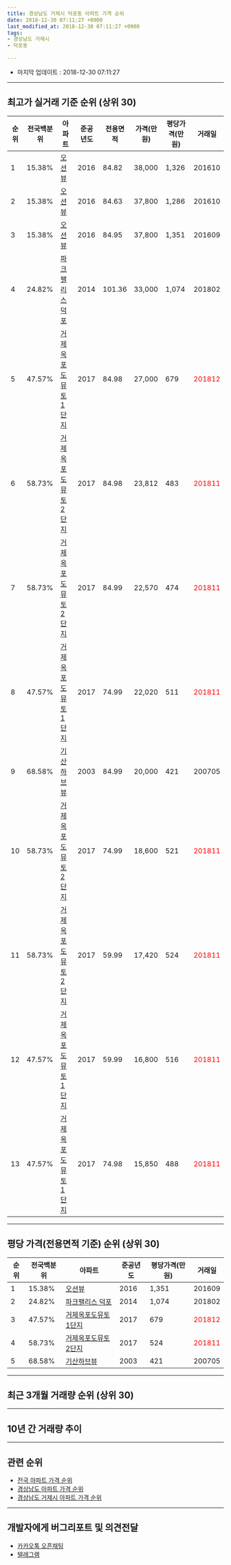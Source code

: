 ```yaml
---
title: 경상남도 거제시 덕포동 아파트 가격 순위
date: 2018-12-30 07:11:27 +0900
last_modified_at: 2018-12-30 07:11:27 +0900
tags:
- 경상남도 거제시
- 덕포동

---
```


* 마지막 업데이트 : 2018-12-30 07:11:27

---

## 최고가 실거래 기준 순위 (상위 30)


|순위|전국백분위|아파트|준공년도|전용면적|가격(만원)|평당가격(만원)|거래일|
|---|---|---|---|---|---|---|---|
|1|15.38%|[오션뷰](https://search.naver.com/search.naver?query=%EA%B2%BD%EC%83%81%EB%82%A8%EB%8F%84+%EA%B1%B0%EC%A0%9C%EC%8B%9C+%EB%8D%95%ED%8F%AC%EB%8F%99+%EC%98%A4%EC%85%98%EB%B7%B0)|2016|84.82|38,000|1,326|201610|
|2|15.38%|[오션뷰](https://search.naver.com/search.naver?query=%EA%B2%BD%EC%83%81%EB%82%A8%EB%8F%84+%EA%B1%B0%EC%A0%9C%EC%8B%9C+%EB%8D%95%ED%8F%AC%EB%8F%99+%EC%98%A4%EC%85%98%EB%B7%B0)|2016|84.63|37,800|1,286|201610|
|3|15.38%|[오션뷰](https://search.naver.com/search.naver?query=%EA%B2%BD%EC%83%81%EB%82%A8%EB%8F%84+%EA%B1%B0%EC%A0%9C%EC%8B%9C+%EB%8D%95%ED%8F%AC%EB%8F%99+%EC%98%A4%EC%85%98%EB%B7%B0)|2016|84.95|37,800|1,351|201609|
|4|24.82%|[파크팰리스 덕포](https://search.naver.com/search.naver?query=%EA%B2%BD%EC%83%81%EB%82%A8%EB%8F%84+%EA%B1%B0%EC%A0%9C%EC%8B%9C+%EB%8D%95%ED%8F%AC%EB%8F%99+%ED%8C%8C%ED%81%AC%ED%8C%B0%EB%A6%AC%EC%8A%A4+%EB%8D%95%ED%8F%AC)|2014|101.36|33,000|1,074|201802|
|5|47.57%|[거제옥포도뮤토1단지](https://search.naver.com/search.naver?query=%EA%B2%BD%EC%83%81%EB%82%A8%EB%8F%84+%EA%B1%B0%EC%A0%9C%EC%8B%9C+%EB%8D%95%ED%8F%AC%EB%8F%99+%EA%B1%B0%EC%A0%9C%EC%98%A5%ED%8F%AC%EB%8F%84%EB%AE%A4%ED%86%A01%EB%8B%A8%EC%A7%80)|2017|84.98|27,000|679|<span style="color:red">201812</span>|
|6|58.73%|[거제옥포도뮤토2단지](https://search.naver.com/search.naver?query=%EA%B2%BD%EC%83%81%EB%82%A8%EB%8F%84+%EA%B1%B0%EC%A0%9C%EC%8B%9C+%EB%8D%95%ED%8F%AC%EB%8F%99+%EA%B1%B0%EC%A0%9C%EC%98%A5%ED%8F%AC%EB%8F%84%EB%AE%A4%ED%86%A02%EB%8B%A8%EC%A7%80)|2017|84.98|23,812|483|<span style="color:red">201811</span>|
|7|58.73%|[거제옥포도뮤토2단지](https://search.naver.com/search.naver?query=%EA%B2%BD%EC%83%81%EB%82%A8%EB%8F%84+%EA%B1%B0%EC%A0%9C%EC%8B%9C+%EB%8D%95%ED%8F%AC%EB%8F%99+%EA%B1%B0%EC%A0%9C%EC%98%A5%ED%8F%AC%EB%8F%84%EB%AE%A4%ED%86%A02%EB%8B%A8%EC%A7%80)|2017|84.99|22,570|474|<span style="color:red">201811</span>|
|8|47.57%|[거제옥포도뮤토1단지](https://search.naver.com/search.naver?query=%EA%B2%BD%EC%83%81%EB%82%A8%EB%8F%84+%EA%B1%B0%EC%A0%9C%EC%8B%9C+%EB%8D%95%ED%8F%AC%EB%8F%99+%EA%B1%B0%EC%A0%9C%EC%98%A5%ED%8F%AC%EB%8F%84%EB%AE%A4%ED%86%A01%EB%8B%A8%EC%A7%80)|2017|74.99|22,020|511|<span style="color:red">201811</span>|
|9|68.58%|[기산하브뷰](https://search.naver.com/search.naver?query=%EA%B2%BD%EC%83%81%EB%82%A8%EB%8F%84+%EA%B1%B0%EC%A0%9C%EC%8B%9C+%EB%8D%95%ED%8F%AC%EB%8F%99+%EA%B8%B0%EC%82%B0%ED%95%98%EB%B8%8C%EB%B7%B0)|2003|84.99|20,000|421|200705|
|10|58.73%|[거제옥포도뮤토2단지](https://search.naver.com/search.naver?query=%EA%B2%BD%EC%83%81%EB%82%A8%EB%8F%84+%EA%B1%B0%EC%A0%9C%EC%8B%9C+%EB%8D%95%ED%8F%AC%EB%8F%99+%EA%B1%B0%EC%A0%9C%EC%98%A5%ED%8F%AC%EB%8F%84%EB%AE%A4%ED%86%A02%EB%8B%A8%EC%A7%80)|2017|74.99|18,600|521|<span style="color:red">201811</span>|
|11|58.73%|[거제옥포도뮤토2단지](https://search.naver.com/search.naver?query=%EA%B2%BD%EC%83%81%EB%82%A8%EB%8F%84+%EA%B1%B0%EC%A0%9C%EC%8B%9C+%EB%8D%95%ED%8F%AC%EB%8F%99+%EA%B1%B0%EC%A0%9C%EC%98%A5%ED%8F%AC%EB%8F%84%EB%AE%A4%ED%86%A02%EB%8B%A8%EC%A7%80)|2017|59.99|17,420|524|<span style="color:red">201811</span>|
|12|47.57%|[거제옥포도뮤토1단지](https://search.naver.com/search.naver?query=%EA%B2%BD%EC%83%81%EB%82%A8%EB%8F%84+%EA%B1%B0%EC%A0%9C%EC%8B%9C+%EB%8D%95%ED%8F%AC%EB%8F%99+%EA%B1%B0%EC%A0%9C%EC%98%A5%ED%8F%AC%EB%8F%84%EB%AE%A4%ED%86%A01%EB%8B%A8%EC%A7%80)|2017|59.99|16,800|516|<span style="color:red">201811</span>|
|13|47.57%|[거제옥포도뮤토1단지](https://search.naver.com/search.naver?query=%EA%B2%BD%EC%83%81%EB%82%A8%EB%8F%84+%EA%B1%B0%EC%A0%9C%EC%8B%9C+%EB%8D%95%ED%8F%AC%EB%8F%99+%EA%B1%B0%EC%A0%9C%EC%98%A5%ED%8F%AC%EB%8F%84%EB%AE%A4%ED%86%A01%EB%8B%A8%EC%A7%80)|2017|74.98|15,850|488|<span style="color:red">201811</span>|


---

## 평당 가격(전용면적 기준) 순위 (상위 30)


|순위|전국백분위|아파트|준공년도|평당가격(만원)|거래일|
|---|---|---|---|---|---|
|1|15.38%|[오션뷰](https://search.naver.com/search.naver?query=%EA%B2%BD%EC%83%81%EB%82%A8%EB%8F%84+%EA%B1%B0%EC%A0%9C%EC%8B%9C+%EB%8D%95%ED%8F%AC%EB%8F%99+%EC%98%A4%EC%85%98%EB%B7%B0)|2016|1,351|201609|
|2|24.82%|[파크팰리스 덕포](https://search.naver.com/search.naver?query=%EA%B2%BD%EC%83%81%EB%82%A8%EB%8F%84+%EA%B1%B0%EC%A0%9C%EC%8B%9C+%EB%8D%95%ED%8F%AC%EB%8F%99+%ED%8C%8C%ED%81%AC%ED%8C%B0%EB%A6%AC%EC%8A%A4+%EB%8D%95%ED%8F%AC)|2014|1,074|201802|
|3|47.57%|[거제옥포도뮤토1단지](https://search.naver.com/search.naver?query=%EA%B2%BD%EC%83%81%EB%82%A8%EB%8F%84+%EA%B1%B0%EC%A0%9C%EC%8B%9C+%EB%8D%95%ED%8F%AC%EB%8F%99+%EA%B1%B0%EC%A0%9C%EC%98%A5%ED%8F%AC%EB%8F%84%EB%AE%A4%ED%86%A01%EB%8B%A8%EC%A7%80)|2017|679|<span style="color:red">201812</span>|
|4|58.73%|[거제옥포도뮤토2단지](https://search.naver.com/search.naver?query=%EA%B2%BD%EC%83%81%EB%82%A8%EB%8F%84+%EA%B1%B0%EC%A0%9C%EC%8B%9C+%EB%8D%95%ED%8F%AC%EB%8F%99+%EA%B1%B0%EC%A0%9C%EC%98%A5%ED%8F%AC%EB%8F%84%EB%AE%A4%ED%86%A02%EB%8B%A8%EC%A7%80)|2017|524|<span style="color:red">201811</span>|
|5|68.58%|[기산하브뷰](https://search.naver.com/search.naver?query=%EA%B2%BD%EC%83%81%EB%82%A8%EB%8F%84+%EA%B1%B0%EC%A0%9C%EC%8B%9C+%EB%8D%95%ED%8F%AC%EB%8F%99+%EA%B8%B0%EC%82%B0%ED%95%98%EB%B8%8C%EB%B7%B0)|2003|421|200705|


---

## 최근 3개월 거래량 순위 (상위 30)


<div style="width:100%;">
    <canvas id="deal_count_ranking" height="250"></canvas>
</div>


<script>
new Chart(document.getElementById("deal_count_ranking"), {
    type: 'horizontalBar',
    data: {
        labels: ['거제옥포도뮤토2단지', '거제옥포도뮤토1단지'],
        datasets: [{
            label: '실거래 수',
            data: [68, 19],
            borderColor: "rgba(255, 0, 128, 1)",
            backgroundColor: "rgba(255, 0, 128, 0.5)",
            fill: false,
        }]
    },
    options: {
        responsive: true,
        title: {
            display: true,
            text: '최근 3개월 거래량 순위'
        },
        tooltips: {
            mode: 'index',
            intersect: false,
            callbacks: {
                title: function(tooltipItems, data) {
                    return "실거래 수:";
                },
                label: function(tooltipItem, data) {
                    return data.labels[tooltipItem.index] + ": " + tooltipItem.xLabel;
                }
            }
        },
        hover: {
            mode: 'nearest',
            intersect: true
        },
        scales: {
            xAxes: [{
                display: true,
                scaleLabel: {
                    display: true,
                    labelString: '실거래 수'
                },
                ticks: {
                    suggestedMin: 0,
                }
            }],
            yAxes: [{
                display: true,
                ticks: {
                    autoSkip: false,
                    callback: function(value, index, values) {
                        if (value.length > 15)
                            return value.substr(0, 13) + "...";
                        else
                            return value;
                    }
                },
                scaleLabel: {
                    display: false,
                }
            }]
        }
    }
});

</script>


---

## 10년 간 거래량 추이


<div style="width:100%;">
    <canvas id="deal_progress" height="250"></canvas>
</div>

<script>
new Chart(document.getElementById("deal_progress"), {
    type: 'line',
    data: {
        labels: ['200812','200901','200902','200903','200904','200905','200906','200907','200908','200909','200910','200911','200912','201001','201002','201003','201004','201005','201006','201007','201008','201009','201010','201011','201012','201101','201102','201103','201104','201105','201106','201107','201108','201109','201110','201111','201112','201201','201202','201203','201204','201205','201206','201207','201208','201209','201210','201211','201212','201301','201302','201303','201304','201305','201306','201307','201308','201309','201310','201311','201312','201401','201402','201403','201404','201405','201406','201407','201408','201409','201410','201411','201412','201501','201502','201503','201504','201505','201506','201507','201508','201509','201510','201511','201512','201601','201602','201603','201604','201605','201606','201607','201608','201609','201610','201611','201612','201701','201702','201703','201704','201705','201706','201707','201708','201709','201710','201711','201712','201801','201802','201803','201804','201805','201806','201807','201808','201809','201810','201811','201812'],
        datasets: [{
            label: '실거래 수',
            pointRadius: 1,
            data: [0, 0, 0, 0, 1, 0, 0, 0, 0, 1, 1, 0, 1, 0, 0, 1, 0, 2, 0, 0, 0, 0, 0, 0, 0, 0, 0, 0, 0, 0, 0, 1, 0, 0, 1, 0, 0, 0, 0, 0, 0, 0, 1, 0, 1, 0, 1, 0, 0, 0, 0, 0, 0, 0, 0, 0, 0, 0, 0, 0, 0, 1, 0, 0, 0, 0, 0, 0, 1, 0, 0, 0, 0, 0, 0, 0, 0, 0, 0, 0, 0, 0, 1, 1, 0, 1, 1, 2, 1, 0, 0, 0, 2, 15, 12, 1, 0, 0, 0, 0, 1, 0, 1, 0, 1, 0, 0, 1, 0, 0, 3, 1, 2, 1, 8, 2, 4, 2, 7, 77, 3],
            borderColor: "rgba(255, 201, 14, 1)",
            backgroundColor: "rgba(255, 201, 14, 0.5)",
            fill: true,
        }]
    },
    options: {
        responsive: true,
        title: {
            display: true,
            text: '10년간 거래량 추이'
        },
        tooltips: {
            mode: 'index',
            intersect: false,
        },
        hover: {
            mode: 'nearest',
            intersect: true
        },
        scales: {
            xAxes: [{
                display: true,
                scaleLabel: {
                    display: true,
                    labelString: '년/월'
                }
            }],
            yAxes: [{
                display: true,
                ticks: {
                    suggestedMin: 0,
                },
                scaleLabel: {
                    display: true,
                    labelString: '실거래 수'
                }
            }]
        }
    }
});

</script>


---

## 관련 순위

- [전국 아파트 가격 순위](https://inasie.github.io/apt-ranking/전국)
- [경상남도 아파트 가격 순위](https://inasie.github.io/apt-ranking/경상남도)
- [경상남도 거제시 아파트 가격 순위](https://inasie.github.io/apt-ranking/경상남도-거제시)


---

## 개발자에게 버그리포트 및 의견전달

- [카카오톡 오픈채팅](https://open.kakao.com/o/gLJUAP4)
- [텔레그램](https://t.me/inasie)

